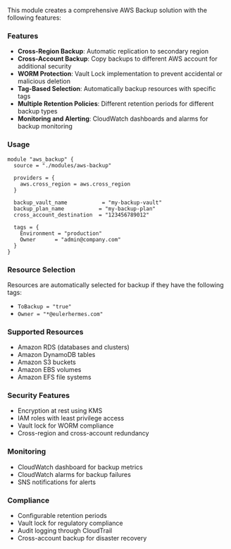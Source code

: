 This module creates a comprehensive AWS Backup solution with the following features:

### Features
- **Cross-Region Backup**: Automatic replication to secondary region
- **Cross-Account Backup**: Copy backups to different AWS account for additional security
- **WORM Protection**: Vault Lock implementation to prevent accidental or malicious deletion
- **Tag-Based Selection**: Automatically backup resources with specific tags
- **Multiple Retention Policies**: Different retention periods for different backup types
- **Monitoring and Alerting**: CloudWatch dashboards and alarms for backup monitoring

### Usage

```hcl
module "aws_backup" {
  source = "./modules/aws-backup"

  providers = {
    aws.cross_region = aws.cross_region
  }

  backup_vault_name           = "my-backup-vault"
  backup_plan_name           = "my-backup-plan"
  cross_account_destination  = "123456789012"
  
  tags = {
    Environment = "production"
    Owner      = "admin@company.com"
  }
}
```

### Resource Selection
Resources are automatically selected for backup if they have the following tags:
- `ToBackup = "true"`
- `Owner = "*@eulerhermes.com"`

### Supported Resources
- Amazon RDS (databases and clusters)
- Amazon DynamoDB tables
- Amazon S3 buckets
- Amazon EBS volumes
- Amazon EFS file systems

### Security Features
- Encryption at rest using KMS
- IAM roles with least privilege access
- Vault lock for WORM compliance
- Cross-region and cross-account redundancy

### Monitoring
- CloudWatch dashboard for backup metrics
- CloudWatch alarms for backup failures
- SNS notifications for alerts

### Compliance
- Configurable retention periods
- Vault lock for regulatory compliance
- Audit logging through CloudTrail
- Cross-account backup for disaster recovery